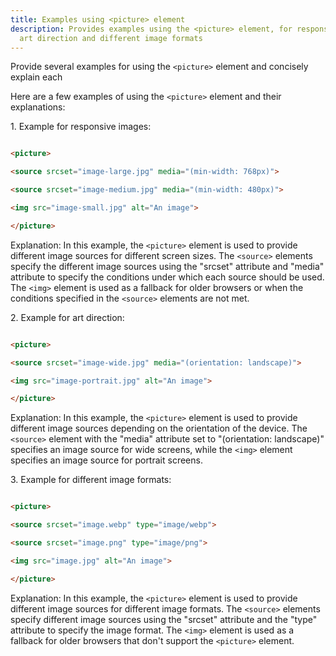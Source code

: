 ```yaml
---
title: Examples using <picture> element
description: Provides examples using the <picture> element, for responsive images,
  art direction and different image formats
---
```


Provide several examples for using the `<picture>` element and concisely explain each

Here are a few examples of using the `<picture>` element and their explanations:

1\. Example for responsive images:

```html

<picture>

<source srcset="image-large.jpg" media="(min-width: 768px)">

<source srcset="image-medium.jpg" media="(min-width: 480px)">

<img src="image-small.jpg" alt="An image">

</picture>

```

Explanation: In this example, the `<picture>` element is used to provide different image sources for different screen sizes. The `<source>` elements specify the different image sources using the "srcset" attribute and "media" attribute to specify the conditions under which each source should be used. The `<img>` element is used as a fallback for older browsers or when the conditions specified in the `<source>` elements are not met.

2\. Example for art direction:

```html

<picture>

<source srcset="image-wide.jpg" media="(orientation: landscape)">

<img src="image-portrait.jpg" alt="An image">

</picture>

```

Explanation: In this example, the `<picture>` element is used to provide different image sources depending on the orientation of the device. The `<source>` element with the "media" attribute set to "(orientation: landscape)" specifies an image source for wide screens, while the `<img>` element specifies an image source for portrait screens.

3\. Example for different image formats:

```html

<picture>

<source srcset="image.webp" type="image/webp">

<source srcset="image.png" type="image/png">

<img src="image.jpg" alt="An image">

</picture>

```

Explanation: In this example, the `<picture>` element is used to provide different image sources for different image formats. The `<source>` elements specify different image sources using the "srcset" attribute and the "type" attribute to specify the image format. The `<img>` element is used as a fallback for older browsers that don't support the `<picture>` element.
